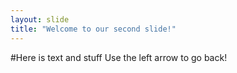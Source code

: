 ```yaml
---
layout: slide
title: "Welcome to our second slide!"
---
```

#Here is text and stuff
Use the left arrow to go back!
